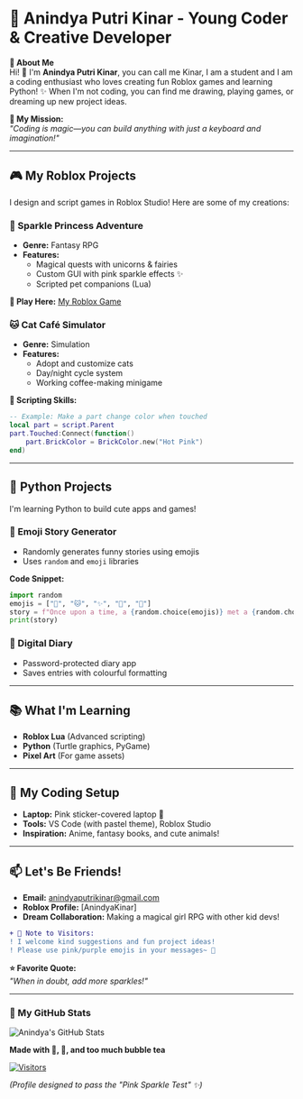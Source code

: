 # **🌟 Anindya Putri Kinar - Young Coder & Creative Developer**  

**📍 About Me**  
Hi! 👋 I'm **Anindya Putri Kinar**, you can call me Kinar, I am a student and I am a coding enthusiast who loves creating fun Roblox games and learning Python! ✨ When I'm not coding, you can find me drawing, playing games, or dreaming up new project ideas.  

**🚀 My Mission:**  
*"Coding is magic—you can build anything with just a keyboard and imagination!"*  

---

## **🎮 My Roblox Projects**  
I design and script games in Roblox Studio! Here are some of my creations:  

### **🌸 Sparkle Princess Adventure**  
- **Genre:** Fantasy RPG  
- **Features:**  
  - Magical quests with unicorns & fairies  
  - Custom GUI with pink sparkle effects ✨  
  - Scripted pet companions (Lua)  

**🔗 Play Here:** [My Roblox Game](https://www.roblox.com/games/136083632180224/)

### **🐱 Cat Café Simulator**  
- **Genre:** Simulation  
- **Features:**  
  - Adopt and customize cats  
  - Day/night cycle system  
  - Working coffee-making minigame  

**📜 Scripting Skills:**  
```lua
-- Example: Make a part change color when touched
local part = script.Parent
part.Touched:Connect(function()
    part.BrickColor = BrickColor.new("Hot Pink")
end)
```

---

## **🐍 Python Projects**  
I'm learning Python to build cute apps and games!  

### **💖 Emoji Story Generator**  
- Randomly generates funny stories using emojis  
- Uses `random` and `emoji` libraries  

**Code Snippet:**  
```python
import random
emojis = ["🌸", "🐱", "✨", "🎀", "🍰"]
story = f"Once upon a time, a {random.choice(emojis)} met a {random.choice(emojis)}..."
print(story)
```

### **🎀 Digital Diary**  
- Password-protected diary app  
- Saves entries with colourful formatting  

---

## **📚 What I'm Learning**  
- **Roblox Lua** (Advanced scripting)  
- **Python** (Turtle graphics, PyGame)  
- **Pixel Art** (For game assets)  

---

## **🌈 My Coding Setup**  
- **Laptop:** Pink sticker-covered laptop 💖  
- **Tools:** VS Code (with pastel theme), Roblox Studio  
- **Inspiration:** Anime, fantasy books, and cute animals!  

---

## **📫 Let's Be Friends!**  
- **Email:** anindyaputrikinar@gmail.com  
- **Roblox Profile:** [AnindyaKinar]  
- **Dream Collaboration:** Making a magical girl RPG with other kid devs!  

```diff
+ 💌 Note to Visitors:  
! I welcome kind suggestions and fun project ideas!  
! Please use pink/purple emojis in your messages~ 🎀
```

**⭐ Favorite Quote:**  
*"When in doubt, add more sparkles!"*  

---

### **🎀 My GitHub Stats**  
![Anindya's GitHub Stats](https://github-readme-stats.vercel.app/api?username=anindyaputrikinar&show_icons=true&theme=radical&hide_border=true&title_color=ff66b2&icon_color=ff66b2&text_color=ffffff)  

**Made with 💖, 🎀, and too much bubble tea**  

[![Visitors](https://komarev.com/ghpvc/?username=anindyaputrikinar&label=Sparkle%20Visitors&color=ff69b4)](https://github.com/anindyaputrikinar)  

*(Profile designed to pass the "Pink Sparkle Test" ✨)*
